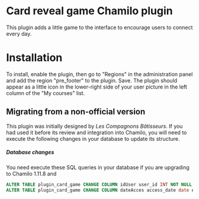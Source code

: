 Card reveal game Chamilo plugin
===============================
This plugin adds a little game to the interface to encourage users to connect
every day.

# Installation

To install, enable the plugin, then go to "Regions" in the administration panel
and add the region "pre_footer" to the plugin. Save.
The plugin should appear as a little icon in the lower-right side of your user
picture in the left column of the "My courses" list.

## Migrating from a non-official version
This plugin was initially designed by _Les Compagnons Bâtisseurs_. If you had
used it before its review and integration into Chamilo, you will need to
execute the following changes in your database to update its structure.

##### Database changes
You need execute these SQL queries in your database if you are upgrading to 
Chamilo 1.11.8 and  

```sql
ALTER TABLE plugin_card_game CHANGE COLUMN idUser user_id INT NOT NULL;
ALTER TABLE plugin_card_game CHANGE COLUMN dateAcces access_date date default NULL;

```